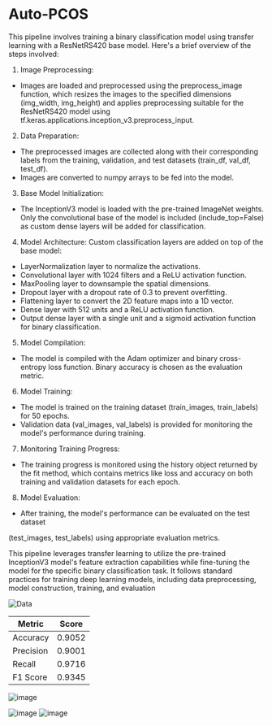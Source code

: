 # Auto-PCOS

This pipeline involves training a binary classification model using transfer learning with a ResNetRS420 
base model. Here's a brief overview of the steps involved:
1. Image Preprocessing:
- Images are loaded and preprocessed using the preprocess_image function, which 
resizes the images to the specified dimensions (img_width, img_height) and applies 
preprocessing suitable for the ResNetRS420 model using 
tf.keras.applications.inception_v3.preprocess_input.

2. Data Preparation:
- The preprocessed images are collected along with their corresponding labels from the 
training, validation, and test datasets (train_df, val_df, test_df).
- Images are converted to numpy arrays to be fed into the model.
  
3. Base Model Initialization:
- The InceptionV3 model is loaded with the pre-trained ImageNet weights. Only the 
convolutional base of the model is included (include_top=False) as custom dense 
layers will be added for classification.

4. Model Architecture:
Custom classification layers are added on top of the base model:
- LayerNormalization layer to normalize the activations.
- Convolutional layer with 1024 filters and a ReLU activation function.
- MaxPooling layer to downsample the spatial dimensions.
- Dropout layer with a dropout rate of 0.3 to prevent overfitting.
- Flattening layer to convert the 2D feature maps into a 1D vector.
- Dense layer with 512 units and a ReLU activation function.
- Output dense layer with a single unit and a sigmoid activation function for binary classification.
  
5. Model Compilation:
- The model is compiled with the Adam optimizer and binary cross-entropy loss function. 
Binary accuracy is chosen as the evaluation metric.

6. Model Training:
- The model is trained on the training dataset (train_images, train_labels) for 50 epochs.
- Validation data (val_images, val_labels) is provided for monitoring the model's 
performance during training.

7. Monitoring Training Progress:
- The training progress is monitored using the history object returned by the fit method, 
which contains metrics like loss and accuracy on both training and validation datasets 
for each epoch.

8. Model Evaluation:
- After training, the model's performance can be evaluated on the test dataset 

(test_images, test_labels) using appropriate evaluation metrics.

This pipeline leverages transfer learning to utilize the pre-trained InceptionV3 model's feature 
extraction capabilities while fine-tuning the model for the specific binary classification task. It follows 
standard practices for training deep learning models, including data preprocessing, model 
construction, training, and evaluation


![Data](https://github.com/ATHdevs/Auto-PCOS/assets/147138099/17575967-bcce-4348-bf45-bf6001e286fb)


| Metric    | Score            |
|-----------|------------------|
| Accuracy  | 0.9052           |
| Precision | 0.9001           |
| Recall    | 0.9716           |
| F1 Score  | 0.9345           |


![image](https://github.com/ATHdevs/Auto-PCOS/assets/147138099/e7481a77-7de1-48d4-a6fb-4566d916f8a5)


![image](https://github.com/ATHdevs/Auto-PCOS/assets/147138099/29a50cb8-c4ca-4230-a0ca-4c68ca117aa8)
![image](https://github.com/ATHdevs/Auto-PCOS/assets/147138099/b52433a9-e8d3-4111-a604-707377e7a304)

